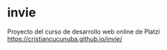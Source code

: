 # invie
Proyecto del curso de desarrollo web online de Platzi
https://cristiancucunuba.github.io/invie/
